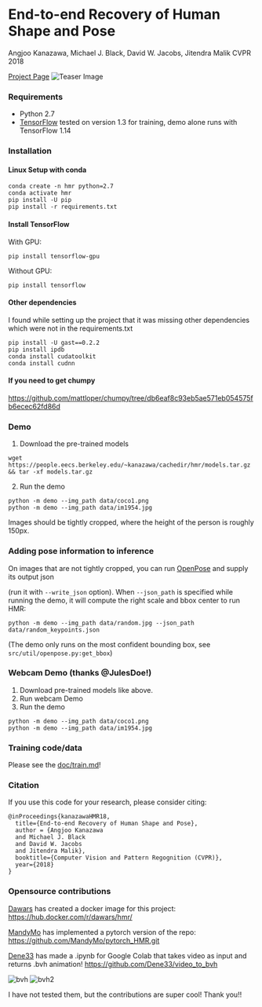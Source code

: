 # End-to-end Recovery of Human Shape and Pose

Angjoo Kanazawa, Michael J. Black, David W. Jacobs, Jitendra Malik
CVPR 2018

[Project Page](https://akanazawa.github.io/hmr/)
![Teaser Image](https://akanazawa.github.io/hmr/resources/images/teaser.png)

### Requirements
- Python 2.7
- [TensorFlow](https://www.tensorflow.org/) tested on version 1.3 for training, demo alone runs with TensorFlow 1.14

### Installation

#### Linux Setup with conda
```
conda create -n hmr python=2.7
conda activate hmr
pip install -U pip
pip install -r requirements.txt
```
#### Install TensorFlow
With GPU:
```
pip install tensorflow-gpu
```
Without GPU:
```
pip install tensorflow
```

#### Other dependencies

I found while setting up the project that it was missing other dependencies which were not in the requirements.txt

```
pip install -U gast==0.2.2
pip install ipdb
conda install cudatoolkit
conda install cudnn
```

#### If you need to get chumpy 

https://github.com/mattloper/chumpy/tree/db6eaf8c93eb5ae571eb054575fb6ecec62fd86d


### Demo

1. Download the pre-trained models
```
wget https://people.eecs.berkeley.edu/~kanazawa/cachedir/hmr/models.tar.gz && tar -xf models.tar.gz
```

2. Run the demo
```
python -m demo --img_path data/coco1.png
python -m demo --img_path data/im1954.jpg
```

Images should be tightly cropped, where the height of the person is roughly 150px.

### Adding pose information to inference

On images that are not tightly cropped, you can run [OpenPose](https://github.com/CMU-Perceptual-Computing-Lab/openpose) and supply its output json 

(run it with `--write_json` option).
When `--json_path` is specified while running the demo, it will compute the right scale and bbox center to run HMR:

```
python -m demo --img_path data/random.jpg --json_path data/random_keypoints.json
```
(The demo only runs on the most confident bounding box, see `src/util/openpose.py:get_bbox`)

### Webcam Demo (thanks @JulesDoe!)
1. Download pre-trained models like above.
2. Run webcam Demo
2. Run the demo
```
python -m demo --img_path data/coco1.png
python -m demo --img_path data/im1954.jpg
```

### Training code/data
Please see the [doc/train.md](https://github.com/akanazawa/hmr/blob/master/doc/train.md)!

### Citation
If you use this code for your research, please consider citing:
```
@inProceedings{kanazawaHMR18,
  title={End-to-end Recovery of Human Shape and Pose},
  author = {Angjoo Kanazawa
  and Michael J. Black
  and David W. Jacobs
  and Jitendra Malik},
  booktitle={Computer Vision and Pattern Regognition (CVPR)},
  year={2018}
}
```

### Opensource contributions
[Dawars](https://github.com/Dawars) has created a docker image for this project: https://hub.docker.com/r/dawars/hmr/

[MandyMo](https://github.com/MandyMo) has implemented a pytorch version of the repo: https://github.com/MandyMo/pytorch_HMR.git

[Dene33](https://github.com/Dene33) has made a .ipynb for Google Colab that takes video as input and returns .bvh animation!
https://github.com/Dene33/video_to_bvh 

<img alt="bvh" src="https://i.imgur.com/QxML83b.gif" /><img alt="" src="https://i.imgur.com/vfge7DS.gif" />
<img alt="bvh2" src=https://i.imgur.com/UvBM1gv.gif />

I have not tested them, but the contributions are super cool! Thank you!!


